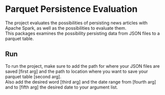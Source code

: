 # Parquet Persistence Evaluation
  
The project evaluates the possibilities of persisting news articles with Apache Spark, as well as the possibilities to evaluate them.  
This packages examines the possibility persisting data from JSON files to a parquet table.

## Run
  
To run the project, make sure to add the path for where your JSON files are saved [first arg] and the path to location where you want to save your parquet table [second arg].  
Also add the desired word [third arg] and the date range from [fourth arg] and to [fifth arg] the desired date to your argument list.
